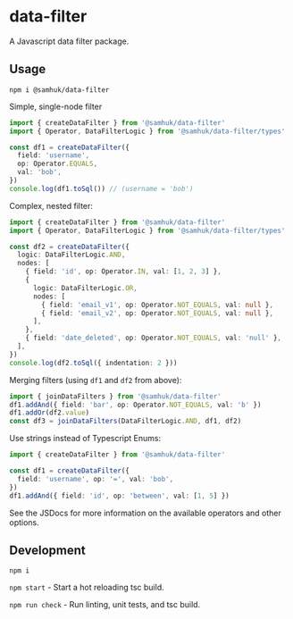 # data-filter

A Javascript data filter package.

## Usage

`npm i @samhuk/data-filter`

Simple, single-node filter
```typescript
import { createDataFilter } from '@samhuk/data-filter'
import { Operator, DataFilterLogic } from '@samhuk/data-filter/types'

const df1 = createDataFilter({
  field: 'username',
  op: Operator.EQUALS,
  val: 'bob',
})
console.log(df1.toSql()) // (username = 'bob')
```

Complex, nested filter:

```typescript
import { createDataFilter } from '@samhuk/data-filter'
import { Operator, DataFilterLogic } from '@samhuk/data-filter/types'

const df2 = createDataFilter({
  logic: DataFilterLogic.AND,
  nodes: [
    { field: 'id', op: Operator.IN, val: [1, 2, 3] },
    {
      logic: DataFilterLogic.OR,
      nodes: [
        { field: 'email_v1', op: Operator.NOT_EQUALS, val: null },
        { field: 'email_v2', op: Operator.NOT_EQUALS, val: null },
      ],
    },
    { field: 'date_deleted', op: Operator.NOT_EQUALS, val: 'null' },
  ],
})
console.log(df2.toSql({ indentation: 2 }))
```

Merging filters (using `df1` and `df2` from above):

```typescript
import { joinDataFilters } from '@samhuk/data-filter'
df1.addAnd({ field: 'bar', op: Operator.NOT_EQUALS, val: 'b' })
df1.addOr(df2.value)
const df3 = joinDataFilters(DataFilterLogic.AND, df1, df2)
```

Use strings instead of Typescript Enums:

```typescript
import { createDataFilter } from '@samhuk/data-filter'

const df1 = createDataFilter({
  field: 'username', op: '=', val: 'bob',
})
df1.addAnd({ field: 'id', op: 'between', val: [1, 5] })
```

See the JSDocs for more information on the available operators and other options.

## Development

`npm i`

`npm start` - Start a hot reloading tsc build.

`npm run check` - Run linting, unit tests, and tsc build.
